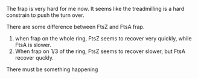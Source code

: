 The frap is very hard for me now. It seems like the treadmilling is a hard constrain to push the turn over.

There are some difference between FtsZ and FtsA frap. 
1. when frap on the whole ring, FtsZ seems to recover very quickly, while FtsA is slower.
2. When frap on 1/3 of the ring, FtsZ seems to recover slower, but FtsA recover quckly.

There must be something happening
